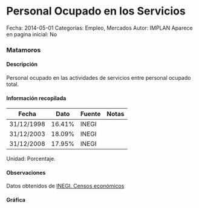 Personal Ocupado en los Servicios
=====

Fecha: 2014-05-01
Categorías: Empleo, Mercados
Autor: IMPLAN
Aparece en pagina inicial: No

### Matamoros

#### Descripción

Personal ocupado en las actividades de servicios entre personal ocupado total.

<!-- break -->

#### Información recopilada

<table class="table table-hover table-bordered matriz">
  <thead>
    <tr><th>Fecha</th><th>Dato</th><th>Fuente</th><th>Notas</th></tr>
  </thead>
  <tbody>
    <tr><td class="centrado">31/12/1998</td><td class="derecha">16.41%</td><td>INEGI</td><td></td></tr>
    <tr><td class="centrado">31/12/2003</td><td class="derecha">18.09%</td><td>INEGI</td><td></td></tr>
    <tr><td class="centrado">31/12/2008</td><td class="derecha">17.95%</td><td>INEGI</td><td></td></tr>
  </tbody>
</table>

Unidad: Porcentaje.

#### Observaciones

Datos obtenidos de [INEGI. Censos económicos](http://www3.inegi.org.mx/sistemas/saic/)

#### Gráfica

<div id="Morrislslljzhy" class="grafica"></div>
  <script>
  new Morris.Line({
    element: 'Morrislslljzhy',
    data: [
      { fecha: '1998-12-31', dato: 16.4100 },
      { fecha: '2003-12-31', dato: 18.0900 },
      { fecha: '2008-12-31', dato: 17.9535 }
    ],
    xkey: 'fecha',
    ykeys: ['dato'],
    labels: ['Dato'],
    lineColors: ['#FF5B02'],
    xLabelFormat: function(d) {
      return d.getDate()+'/'+(d.getMonth()+1)+'/'+d.getFullYear();
    },
    dateFormat: function (ts) {
      var d = new Date(ts);
      return d.getDate() + '/' + (d.getMonth() + 1) + '/' + d.getFullYear();
    }
  });
  </script>
